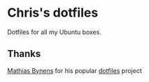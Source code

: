 # Chris's dotfiles

Dotfiles for all my Ubuntu boxes.

## Thanks

[Mathias Bynens](http://mathiasbynens.be) for his popular [dotfiles](http://mths.be/dotfiles) project
